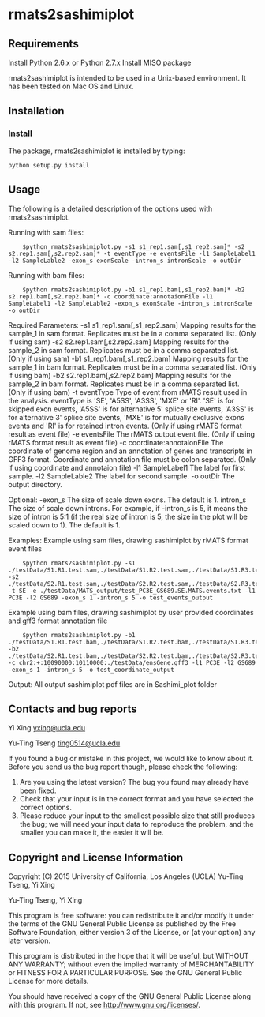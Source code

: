 # rmats2sashimiplot

Requirements
------------

Install Python 2.6.x or Python 2.7.x
Install MISO package

rmats2sashimiplot is intended to be used in a Unix-based environment. It has been tested on Mac OS and Linux.

Installation
------------

### Install ###
The package, rmats2sashimiplot is installed by typing:

    python setup.py install

Usage
-----
The following is a detailed description of the options used with rmats2sashimiplot.

Running with sam files:

        $python rmats2sashimiplot.py -s1 s1_rep1.sam[,s1_rep2.sam]* -s2 s2.rep1.sam[,s2.rep2.sam]* -t eventType -e eventsFile -l1 SampleLabel1 -l2 SampleLable2 -exon_s exonScale -intron_s intronScale -o outDir

Running with bam files:

        $python rmats2sashimiplot.py -b1 s1_rep1.bam[,s1_rep2.bam]* -b2 s2.rep1.bam[,s2.rep2.bam]* -c coordinate:annotaionFile -l1 SampleLabel1 -l2 SampleLable2 -exon_s exonScale -intron_s intronScale -o outDir

Required Parameters:
-s1 s1_rep1.sam[,s1_rep2.sam]	Mapping results for the sample_1 in sam format. Replicates must be in a comma separated list. (Only if using sam)
-s2 s2.rep1.sam[,s2.rep2.sam]	Mapping results for the sample_2 in sam format. Replicates must be in a comma separated list. (Only if using sam)
-b1 s1_rep1.bam[,s1_rep2.bam]	Mapping results for the sample_1 in bam format. Replicates must be in a comma separated list. (Only if using bam)
-b2 s2.rep1.bam[,s2.rep2.bam]	Mapping results for the sample_2 in bam format. Replicates must be in a comma separated list. (Only if using bam)
-t eventType	Type of event from rMATS result used in the analysis. eventType is 'SE', 'A5SS', 'A3SS', 'MXE' or 'RI'. 'SE' is for skipped exon events, 'A5SS' is for alternative 5' splice site events, 'A3SS' is for alternative 3' splice site events, 'MXE' is for mutually exclusive exons events and 'RI' is for retained intron events. (Only if using rMATS format result as event file)
-e eventsFile	The rMATS output event file. (Only if using rMATS format result as event file)
-c coordinate:annotaionFile	The coordinate of genome region and an annotation of genes and transcripts in GFF3 format. Coordinate and annotation file must be colon separated. (Only if using coordinate and annotaion file)
-l1 SampleLabel1	The label for first sample.
-l2 SampleLable2	The label for second sample.
-o outDir	The output directory.

Optional:
-exon_s <int>	The size of scale down exons. The default is 1.
intron_s <int>	The size of scale down introns. For example, if -intron_s is 5, it means the size of intron is 5:1 (if the real size of intron is 5, the size in the plot will be scaled down to 1). The default is 1.

Examples:
Example using sam files, drawing sashimiplot by rMATS format event files

        $python rmats2sashimiplot.py -s1 ./testData/S1.R1.test.sam,./testData/S1.R2.test.sam,./testData/S1.R3.test.sam -s2 ./testData/S2.R1.test.sam,./testData/S2.R2.test.sam,./testData/S2.R3.test.sam -t SE -e ./testData/MATS_output/test_PC3E_GS689.SE.MATS.events.txt -l1 PC3E -l2 GS689 -exon_s 1 -intron_s 5 -o test_events_output

Example using bam files, drawing sashimiplot by user provided coordinates and gff3 format annotation file

        $python rmats2sashimiplot.py -b1 ./testData/S1.R1.test.bam,./testData/S1.R2.test.bam,./testData/S1.R3.test.bam -b2 ./testData/S2.R1.test.bam,./testData/S2.R2.test.bam,./testData/S2.R3.test.bam -c chr2:+:10090000:10110000:./testData/ensGene.gff3 -l1 PC3E -l2 GS689 -exon_s 1 -intron_s 5 -o test_coordinate_output

Output:
All output sashimiplot pdf files are in Sashimi_plot folder

Contacts and bug reports
------------------------
Yi Xing
yxing@ucla.edu

Yu-Ting Tseng
ting0514@ucla.edu

If you found a bug or mistake in this project, we would like to know about it.
Before you send us the bug report though, please check the following:

1. Are you using the latest version? The bug you found may already have been
   fixed.
2. Check that your input is in the correct format and you have selected the
   correct options.
3. Please reduce your input to the smallest possible size that still produces
   the bug; we will need your input data to reproduce the problem, and the
   smaller you can make it, the easier it will be.


Copyright and License Information
---------------------------------
Copyright (C) 2015 University of California, Los Angeles (UCLA)
Yu-Ting Tseng, Yi Xing

Yu-Ting Tseng, Yi Xing

This program is free software: you can redistribute it and/or modify it under
the terms of the GNU General Public License as published by the Free Software
Foundation, either version 3 of the License, or (at your option) any later
version.

This program is distributed in the hope that it will be useful, but WITHOUT
ANY WARRANTY; without even the implied warranty of MERCHANTABILITY or FITNESS
FOR A PARTICULAR PURPOSE. See the GNU General Public License for more details.

You should have received a copy of the GNU General Public License along with
this program. If not, see http://www.gnu.org/licenses/.
